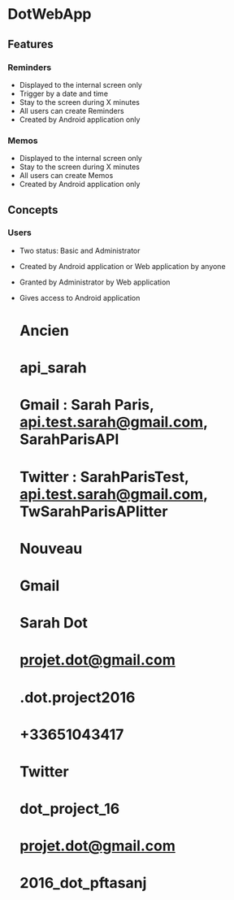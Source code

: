 # DotWebApp

## Features

### Reminders

* Displayed to the internal screen only
* Trigger by a date and time
* Stay to the screen during X minutes
* All users can create Reminders
* Created by Android application only

### Memos

* Displayed to the internal screen only
* Stay to the screen during X minutes
* All users can create Memos
* Created by Android application only

## Concepts

### Users

* Two status: Basic and Administrator
* Created by Android application or Web application by anyone
* Granted by Administrator by Web application
* Gives access to Android application


    # Ancien
    # api_sarah
    # Gmail : Sarah Paris, api.test.sarah@gmail.com, SarahParisAPI
    # Twitter : SarahParisTest, api.test.sarah@gmail.com, TwSarahParisAPIitter

    # Nouveau
    #
    # Gmail
    # Sarah Dot
    # projet.dot@gmail.com
    # .dot.project2016
    # +33651043417
    #
    # Twitter
    # dot_project_16
    # projet.dot@gmail.com
    # 2016_dot_pftasanj
